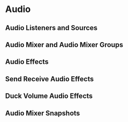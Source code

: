 # Audio

## Audio Listeners and Sources

## Audio Mixer and Audio Mixer Groups

## Audio Effects

## Send Receive Audio Effects

## Duck Volume Audio Effects

## Audio Mixer Snapshots
